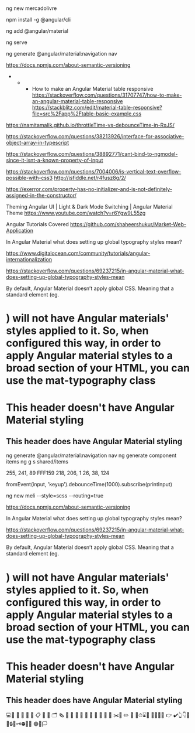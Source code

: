 #

ng new mercadolivre

npm install -g @angular/cli

ng add @angular/material

ng serve

ng generate @angular/material:navigation nav

https://docs.npmjs.com/about-semantic-versioning


- - - How to make an Angular Material table responsive
https://stackoverflow.com/questions/31707747/how-to-make-an-angular-material-table-responsive
https://stackblitz.com/edit/material-table-responsive?file=src%2Fapp%2Ftable-basic-example.css

https://namitamalik.github.io/throttleTime-vs-debounceTime-in-RxJS/

https://stackoverflow.com/questions/38213926/interface-for-associative-object-array-in-typescript

https://stackoverflow.com/questions/38892771/cant-bind-to-ngmodel-since-it-isnt-a-known-property-of-input

https://stackoverflow.com/questions/7004006/is-vertical-text-overflow-possible-with-css3
http://jsfiddle.net/r4fusz8g/2/

https://exerror.com/property-has-no-initializer-and-is-not-definitely-assigned-in-the-constructor/


Theming Angular UI | Light & Dark Mode Switching | Angular Material Theme
https://www.youtube.com/watch?v=r6Ygw9L55zg

Angular Tutorials Covered
https://github.com/shaheershukur/Market-Web-Application



In Angular Material what does setting up global typography styles mean?

https://www.digitalocean.com/community/tutorials/angular-internationalization

https://stackoverflow.com/questions/69237215/in-angular-material-what-does-setting-up-global-typography-styles-mean

By default, Angular Material doesn’t apply global CSS. Meaning that a standard element (eg. <h1>) will not have Angular materials' styles applied to it. So, when configured this way, in order to apply Angular material styles to a broad section of your HTML, you can use the mat-typography class

<h1>This header doesn't have Angular Material styling</h1>
<section class="mat-typography">
<h1>This header does have Angular Material styling</h1>
</section>


ng generate @angular/material:navigation nav
ng generate component items
ng g s shared/items

255, 241, 89   FFF159
218, 206, 1
26, 38, 124

fromEvent(input, 'keyup').debounceTime(1000).subscribe(printInput)




ng new meli --style=scss --routing=true



https://docs.npmjs.com/about-semantic-versioning


In Angular Material what does setting up global typography styles mean?

https://stackoverflow.com/questions/69237215/in-angular-material-what-does-setting-up-global-typography-styles-mean

By default, Angular Material doesn’t apply global CSS. Meaning that a standard element (eg. <h1>) will not have Angular materials' styles applied to it. So, when configured this way, in order to apply Angular material styles to a broad section of your HTML, you can use the mat-typography class

<h1>This header doesn't have Angular Material styling</h1>
<section class="mat-typography">
<h1>This header does have Angular Material styling</h1>
</section>

💻📜 📃 📄 📑 🧾 📋 📁 📂 🗂 🗞 📰 📓 📔 📒 📕 📗 📘 📙 📌 📍 ✂️📝 ✏️ 🔎 🔏⏱⌛️🔧 📜🔑👉🏻 👉
✔️👆👇📆📌🔒🔑🗝️⛔🚫💲 🟢🚩🏳️